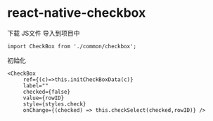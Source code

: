 # react-native-checkbox

下载 JS文件 导入到项目中
```
import CheckBox from './common/checkbox';
```

初始化

```
<CheckBox
     ref={(c)=>this.initCheckBoxData(c)}
     label=""
     checked={false}
     value={rowID}
     style={styles.check}
     onChange={(checked) => this.checkSelect(checked,rowID)} />
```

